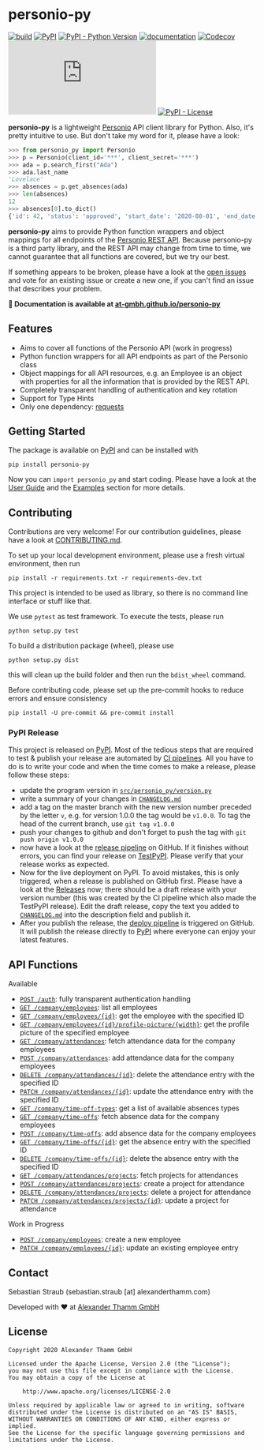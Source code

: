 # personio-py

[![build](https://github.com/at-gmbh/personio-py/workflows/build/badge.svg?branch=master&event=push)](https://github.com/at-gmbh/personio-py/actions?query=workflow%3Abuild)
[![PyPI](https://img.shields.io/pypi/v/personio-py)](https://pypi.org/project/personio-py/)
[![PyPI - Python Version](https://img.shields.io/pypi/pyversions/personio-py)](https://pypi.org/project/personio-py/)
[![documentation](https://img.shields.io/badge/docs-latest-informational)](https://at-gmbh.github.io/personio-py/)
[![Codecov](https://img.shields.io/codecov/c/github/at-gmbh/personio-py)](https://codecov.io/gh/at-gmbh/personio-py)
[![#personio-py:matrix.org](https://img.shields.io/matrix/personio-py:matrix.org)](https://matrix.to/#/#personio-py:matrix.org)
[![PyPI - License](https://img.shields.io/pypi/l/personio-py)](https://github.com/at-gmbh/personio-py/blob/master/LICENSE)

**personio-py** is a lightweight [Personio](https://www.personio.de/) API client library for Python. Also, it's pretty intuitive to use. But don't take my word for it, please have a look:

```python
>>> from personio_py import Personio
>>> p = Personio(client_id='***', client_secret='***')
>>> ada = p.search_first("Ada")
>>> ada.last_name
'Lovelace'
>>> absences = p.get_absences(ada)
>>> len(absences)
12
>>> absences[0].to_dict()
{'id': 42, 'status': 'approved', 'start_date': '2020-08-01', 'end_date': '2020-08-16', ...}
```

**personio-py** aims to provide Python function wrappers and object mappings for all endpoints of the [Personio REST API](https://developer.personio.de/reference). Because personio-py is a third party library, and the REST API may change from time to time, we cannot guarantee that all functions are covered, but we try our best.

If something appears to be broken, please have a look at the [open issues](https://github.com/at-gmbh/personio-py/issues) and vote for an existing issue or create a new one, if you can't find an issue that describes your problem.

**📖 Documentation is available at [at-gmbh.github.io/personio-py](https://at-gmbh.github.io/personio-py/)**

## Features

* Aims to cover all functions of the Personio API (work in progress)
* Python function wrappers for all API endpoints as part of the Personio class
* Object mappings for all API resources, e.g. an Employee is an object with properties for all the information that is provided by the REST API.
* Completely transparent handling of authentication and key rotation
* Support for Type Hints
* Only one dependency: [requests](https://pypi.org/project/requests/)

## Getting Started

The package is available on [PyPI](https://pypi.org/project/personio-py/) and can be installed with

    pip install personio-py

Now you can `import personio_py` and start coding. Please have a look at the [User Guide](https://at-gmbh.github.io/personio-py/guide.html) and the [Examples](https://at-gmbh.github.io/personio-py/examples.html) section for more details.

## Contributing

Contributions are very welcome! For our contribution guidelines, please have a look at [CONTRIBUTING.md](./CONTRIBUTING.md).

To set up your local development environment, please use a fresh virtual environment, then run

    pip install -r requirements.txt -r requirements-dev.txt

This project is intended to be used as library, so there is no command line interface or stuff like that.

We use `pytest` as test framework. To execute the tests, please run

    python setup.py test

To build a distribution package (wheel), please use

    python setup.py dist

this will clean up the build folder and then run the `bdist_wheel` command.

Before contributing code, please set up the pre-commit hooks to reduce errors and ensure consistency

    pip install -U pre-commit && pre-commit install

### PyPI Release

This project is released on [PyPI](https://pypi.org/project/personio-py/). Most of the tedious steps that are required to test & publish your release are automated by [CI pipelines](https://github.com/at-gmbh/personio-py/actions). All you have to do is to write your code and when the time comes to make a release, please follow these steps:

* update the program version in [`src/personio_py/version.py`](./src/personio_py/version.py)
* write a summary of your changes in [`CHANGELOG.md`](./CHANGELOG.md)
* add a tag on the master branch with the new version number preceded by the letter `v`, e.g. for version 1.0.0 the tag would be `v1.0.0`. To tag the head of the current branch, use `git tag v1.0.0`
* push your changes to github and don't forget to push the tag with `git push origin v1.0.0`
* now have a look at the [release pipeline](https://github.com/at-gmbh/personio-py/actions?query=workflow%3Arelease) on GitHub. If it finishes without errors, you can find your release on [TestPyPI](https://test.pypi.org/project/personio-py). Please verify that your release works as expected.
* Now for the live deployment on PyPI. To avoid mistakes, this is only triggered, when a release is published on GitHub first. Please have a look at the [Releases](https://github.com/at-gmbh/personio-py/releases) now; there should be a draft release with your version number (this was created by the CI pipeline which also made the TestPyPI release). Edit the draft release, copy the text you added to [`CHANGELOG.md`](./CHANGELOG.md) into the description field and publish it.
* After you publish the release, the [deploy pipeline](https://github.com/at-gmbh/personio-py/actions?query=workflow%3Adeploy) is triggered on GitHub. It will publish the release directly to [PyPI](https://pypi.org/project/personio-py/) where everyone can enjoy your latest features.

## API Functions

Available

* [`POST /auth`](https://developer.personio.de/reference#auth): fully transparent authentication handling
* [`GET /company/employees`](https://developer.personio.de/reference#get_company-employees): list all employees
* [`GET /company/employees/{id}`](https://developer.personio.de/reference#get_company-employees-employee-id): get the employee with the specified ID
* [`GET /company/employees/{id}/profile-picture/{width}`](https://developer.personio.de/reference#get_company-employees-employee-id-profile-picture-width): get the profile picture of the specified employee
* [`GET /company/attendances`](https://developer.personio.de/reference#get_company-attendances): fetch attendance data for the company employees
* [`POST /company/attendances`](https://developer.personio.de/reference#post_company-attendances): add attendance data for the company employees
* [`DELETE /company/attendances/{id}`](https://developer.personio.de/reference#delete_company-attendances-id): delete the attendance entry with the specified ID
* [`PATCH /company/attendances/{id}`](https://developer.personio.de/reference#patch_company-attendances-id): update the attendance entry with the specified ID
* [`GET /company/time-off-types`](https://developer.personio.de/reference#get_company-time-off-types): get a list of available absences types
* [`GET /company/time-offs`](https://developer.personio.de/reference#get_company-time-offs): fetch absence data for the company employees
* [`POST /company/time-offs`](https://developer.personio.de/reference#post_company-time-offs): add absence data for the company employees
* [`GET /company/time-offs/{id}`](https://developer.personio.de/reference#get_company-time-offs-id): get the absence entry with the specified ID
* [`DELETE /company/time-offs/{id}`](https://developer.personio.de/reference#delete_company-time-offs-id): delete the absence entry with the specified ID
* [`GET /company/attendances/projects`](https://developer.personio.de/reference/get_company-attendances-projects): fetch projects for attendances
* [`POST /company/attendances/projects`](https://developer.personio.de/reference/post_company-attendances-projects): create a project for attendance
* [`DELETE /company/attendances/projects`](https://developer.personio.de/reference/delete_company-attendances-projects-id): delete a project for attendance
* [`PATCH /company/attendances/projects/{id}`](https://developer.personio.de/reference/patch_company-attendances-projects-id): update a project for attendance


Work in Progress

* [`POST /company/employees`](https://developer.personio.de/reference#post_company-employees): create a new employee
* [`PATCH /company/employees/{id}`](https://developer.personio.de/reference#patch_company-employees-employee-id): update an existing employee entry

## Contact

Sebastian Straub (sebastian.straub [at] alexanderthamm.com)

Developed with ❤ at [Alexander Thamm GmbH](https://www.alexanderthamm.com/)

## License

    Copyright 2020 Alexander Thamm GmbH

    Licensed under the Apache License, Version 2.0 (the "License");
    you may not use this file except in compliance with the License.
    You may obtain a copy of the License at

        http://www.apache.org/licenses/LICENSE-2.0

    Unless required by applicable law or agreed to in writing, software
    distributed under the License is distributed on an "AS IS" BASIS,
    WITHOUT WARRANTIES OR CONDITIONS OF ANY KIND, either express or implied.
    See the License for the specific language governing permissions and
    limitations under the License.
